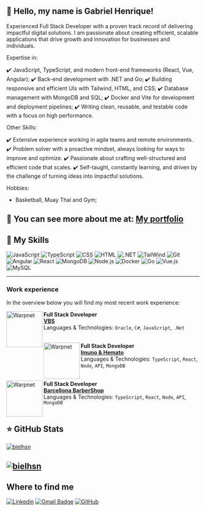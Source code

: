 ## 👋 Hello, my name is Gabriel Henrique!

Experienced Full Stack Developer with a proven track record of delivering impactful digital solutions. I am passionate about creating efficient, scalable applications that drive growth and innovation for businesses and individuals.

Expertise in:

✔️ JavaScript, TypeScript, and modern front-end frameworks (React, Vue, Angular);
✔️ Back-end development with .NET and Go;
✔️ Building responsive and efficient UIs with Tailwind, HTML, and CSS;
✔️ Database management with MongoDB and SQL;
✔️ Docker and Vite for development and deployment pipelines;
✔️ Writing clean, reusable, and testable code with a focus on high performance.

Other Skills:

✔️ Extensive experience working in agile teams and remote environments.
✔️ Problem solver with a proactive mindset, always looking for ways to improve and optimize.
✔️ Passionate about crafting well-structured and efficient code that scales.
✔️ Self-taught, constantly learning, and driven by the challenge of turning ideas into impactful solutions.

Hobbies:

- Basketball, Muay Thai and Gym;

💬 You can see more about me at: [My portfolio](https://portifolio-project-gabrielhenriquehsngmailcoms-projects.vercel.app)
---

## 🚀 My Skills

![JavaScript](https://img.shields.io/badge/JavaScript-F7DF1E?style=for-the-badge&logo=javascript&logoColor=black)
![TypeScript](https://img.shields.io/badge/TypeScript-007ACC?style=for-the-badge&logo=typescript&logoColor=white)
![CSS](https://img.shields.io/badge/CSS3-1572B6?style=for-the-badge&logo=css3&logoColor=white)
![HTML](https://img.shields.io/badge/HTML5-E34F26?style=for-the-badge&logo=html5&logoColor=white)
![.NET](https://img.shields.io/badge/.NET-5C2D91?style=for-the-badge&logo=.net&logoColor=white)
![TailWind](https://img.shields.io/badge/Tailwind_CSS-38B2AC?style=for-the-badge&logo=tailwind-css&logoColor=white)
![Git](https://img.shields.io/badge/Git-E34F26?style=for-the-badge&logo=git&logoColor=white)
![Angular](https://img.shields.io/badge/Angular-DD0031?style=for-the-badge&logo=angular&logoColor=white)
![React](https://img.shields.io/badge/React-20232A?style=for-the-badge&logo=react&logoColor=61DAFB)
![MongoDB](https://img.shields.io/badge/MongoDB-4EA94B?style=for-the-badge&logo=mongodb&logoColor=white)
![Node.js](https://img.shields.io/badge/Node.js-43853D?style=for-the-badge&logo=node.js&logoColor=white)
![Docker](https://img.shields.io/badge/Docker-2496ED?style=for-the-badge&logo=docker&logoColor=white)
![Go](https://img.shields.io/badge/Go-00ADD8?style=for-the-badge&logo=go&logoColor=white)
![Vue.js](https://img.shields.io/badge/Vue.js-35495E?style=for-the-badge&logo=vue.js&logoColor=4FC08D)
![MySQL](https://img.shields.io/badge/Oracle-white?style=for-the-badge&logo=oracle&logoColor=d3d3d3)

---
### Work experience

In the overview below you will find my most recent work experience:

[<img align="left" height="94px" width="94px" alt="Warpnet" src="https://media.licdn.com/dms/image/C560BAQFn24ZlfExHNA/company-logo_200_200/0/1635421841147?e=2147483647&v=beta&t=WCMpFS8zDqSjlt7Y6noOxCLfTp4V3pV4p1F5TsrrElI"/>](https://www.vbsall.com.br)

**Full Stack Developer** \
[**VBS**](https://www.vbsall.com.br)  \
Languages ​​& Technologies: `Oracle`, `C#`, `JavaScript`, `.Net`\
<br/>

[<img align="left" height="94px" width="94px" alt="Warpnet" src="https://github.com/user-attachments/assets/f4faf9cd-5b9c-480c-8c3f-cb85621d9038"/>](https://imunoehemato.com.br)

**Full Stack Developer** \
[**Imuno & Hemato**](https://imunoehemato.com.br)  \
Languages ​​& Technologies: `TypeScript`, `React`, `Node`, `API`, `MongoDB`\
<br/>

[<img align="left" height="94px" width="94px" alt="Warpnet" src="https://private-user-images.githubusercontent.com/113404490/431016987-ae492889-e15d-4dfe-bc81-b471fa5bf0fd.png?jwt=eyJhbGciOiJIUzI1NiIsInR5cCI6IkpXVCJ9.eyJpc3MiOiJnaXRodWIuY29tIiwiYXVkIjoicmF3LmdpdGh1YnVzZXJjb250ZW50LmNvbSIsImtleSI6ImtleTUiLCJleHAiOjE3NDU4MTQxNDQsIm5iZiI6MTc0NTgxMzg0NCwicGF0aCI6Ii8xMTM0MDQ0OTAvNDMxMDE2OTg3LWFlNDkyODg5LWUxNWQtNGRmZS1iYzgxLWI0NzFmYTViZjBmZC5wbmc_WC1BbXotQWxnb3JpdGhtPUFXUzQtSE1BQy1TSEEyNTYmWC1BbXotQ3JlZGVudGlhbD1BS0lBVkNPRFlMU0E1M1BRSzRaQSUyRjIwMjUwNDI4JTJGdXMtZWFzdC0xJTJGczMlMkZhd3M0X3JlcXVlc3QmWC1BbXotRGF0ZT0yMDI1MDQyOFQwNDE3MjRaJlgtQW16LUV4cGlyZXM9MzAwJlgtQW16LVNpZ25hdHVyZT1hYWEwOTM1ODQzYTg1ZDU3Y2VlMmUzNDMwN2I3MDZmMDAzMjlkZDQyMjAzZWMzYThlN2RlYTY0YWRkODMwZTg5JlgtQW16LVNpZ25lZEhlYWRlcnM9aG9zdCJ9.br-87Il0ns4xYklLM5OdqfJZhS-0dICE_WK_kVcULZs"/>](https://barcellona.com.br)

**Full Stack Developer** \
[**Barcellona BarberShop**](https://barcellona.com.br)  \
Languages ​​& Technologies: `TypeScript`, `React`, `Node`, `API`, `MongoDB`\
<br/>

## ⭐ GitHub Stats

[![bielhsn](https://github-readme-stats.vercel.app/api?username=bielhsn&theme=dark)](https://github.com/anuraghazra/github-readme-stats)

[![bielhsn](https://github-readme-stats.vercel.app/api/top-langs/?username=bielhsn&hide=html&layout=compact&theme=dark)](https://github.com/anuraghazra/github-readme-stats)
---

## Where to find me

[![Linkedin](https://img.shields.io/badge/-Linkedin-blue?style=flat-square&logo=Linkedin&logoColor=white&link=https://www.linkedin.com/in/gabriel-henrique-2631931b2/)](https://www.linkedin.com/in/gabriel-henrique-2631931b2/)
[![Gmail Badge](https://img.shields.io/badge/-Email-006bed?style=flat-square&logo=Gmail&logoColor=white&link=mailto:SEU-EMAIL)](mailto:SEU-EMAIL)
[![GitHub](https://img.shields.io/github/followers/bielhsn?label=follow&style=social)](https://github.com/Bielhsn)
